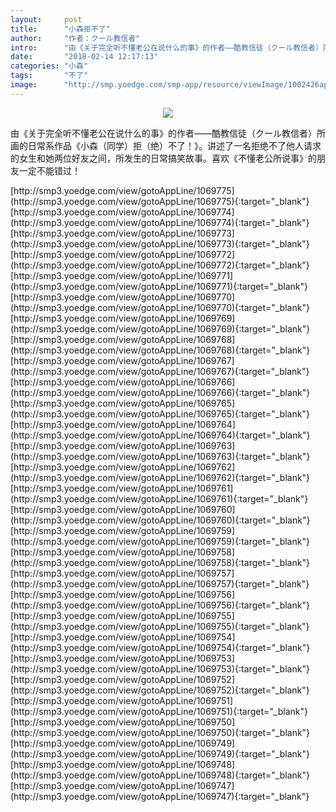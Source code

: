 ```yaml
---
layout:     post
title:      "小森拒不了"
author:     "作者：クール教信者"
intro:      "由《关于完全听不懂老公在说什么的事》的作者——酷教信徒（クール教信者）所画的日常系作品《小森（同学）拒（绝）不了！》。讲述了一名拒绝不了他人请求的女生和她两位好友之间，所发生的日常搞笑故事。喜欢《不懂老公所说事》的朋友一定不能错过！"
date:       "2018-02-14 12:17:13"
categories: "小森"
tags:       "不了"
image:      "http://smp.yoedge.com/smp-app/resource/viewImage/1002426appline.png"
---
```

<div style="text-align: center">
<p><img src="http://smp.yoedge.com/smp-app/resource/viewImage/1002426appline.png"/></p>
</div>
<p class="post-meta">
<span>由《关于完全听不懂老公在说什么的事》的作者——酷教信徒（クール教信者）所画的日常系作品《小森（同学）拒（绝）不了！》。讲述了一名拒绝不了他人请求的女生和她两位好友之间，所发生的日常搞笑故事。喜欢《不懂老公所说事》的朋友一定不能错过！</span>
</p>
[http://smp3.yoedge.com/view/gotoAppLine/1069775](http://smp3.yoedge.com/view/gotoAppLine/1069775){:target="_blank"}
[http://smp3.yoedge.com/view/gotoAppLine/1069774](http://smp3.yoedge.com/view/gotoAppLine/1069774){:target="_blank"}
[http://smp3.yoedge.com/view/gotoAppLine/1069773](http://smp3.yoedge.com/view/gotoAppLine/1069773){:target="_blank"}
[http://smp3.yoedge.com/view/gotoAppLine/1069772](http://smp3.yoedge.com/view/gotoAppLine/1069772){:target="_blank"}
[http://smp3.yoedge.com/view/gotoAppLine/1069771](http://smp3.yoedge.com/view/gotoAppLine/1069771){:target="_blank"}
[http://smp3.yoedge.com/view/gotoAppLine/1069770](http://smp3.yoedge.com/view/gotoAppLine/1069770){:target="_blank"}
[http://smp3.yoedge.com/view/gotoAppLine/1069769](http://smp3.yoedge.com/view/gotoAppLine/1069769){:target="_blank"}
[http://smp3.yoedge.com/view/gotoAppLine/1069768](http://smp3.yoedge.com/view/gotoAppLine/1069768){:target="_blank"}
[http://smp3.yoedge.com/view/gotoAppLine/1069767](http://smp3.yoedge.com/view/gotoAppLine/1069767){:target="_blank"}
[http://smp3.yoedge.com/view/gotoAppLine/1069766](http://smp3.yoedge.com/view/gotoAppLine/1069766){:target="_blank"}
[http://smp3.yoedge.com/view/gotoAppLine/1069765](http://smp3.yoedge.com/view/gotoAppLine/1069765){:target="_blank"}
[http://smp3.yoedge.com/view/gotoAppLine/1069764](http://smp3.yoedge.com/view/gotoAppLine/1069764){:target="_blank"}
[http://smp3.yoedge.com/view/gotoAppLine/1069763](http://smp3.yoedge.com/view/gotoAppLine/1069763){:target="_blank"}
[http://smp3.yoedge.com/view/gotoAppLine/1069762](http://smp3.yoedge.com/view/gotoAppLine/1069762){:target="_blank"}
[http://smp3.yoedge.com/view/gotoAppLine/1069761](http://smp3.yoedge.com/view/gotoAppLine/1069761){:target="_blank"}
[http://smp3.yoedge.com/view/gotoAppLine/1069760](http://smp3.yoedge.com/view/gotoAppLine/1069760){:target="_blank"}
[http://smp3.yoedge.com/view/gotoAppLine/1069759](http://smp3.yoedge.com/view/gotoAppLine/1069759){:target="_blank"}
[http://smp3.yoedge.com/view/gotoAppLine/1069758](http://smp3.yoedge.com/view/gotoAppLine/1069758){:target="_blank"}
[http://smp3.yoedge.com/view/gotoAppLine/1069757](http://smp3.yoedge.com/view/gotoAppLine/1069757){:target="_blank"}
[http://smp3.yoedge.com/view/gotoAppLine/1069756](http://smp3.yoedge.com/view/gotoAppLine/1069756){:target="_blank"}
[http://smp3.yoedge.com/view/gotoAppLine/1069755](http://smp3.yoedge.com/view/gotoAppLine/1069755){:target="_blank"}
[http://smp3.yoedge.com/view/gotoAppLine/1069754](http://smp3.yoedge.com/view/gotoAppLine/1069754){:target="_blank"}
[http://smp3.yoedge.com/view/gotoAppLine/1069753](http://smp3.yoedge.com/view/gotoAppLine/1069753){:target="_blank"}
[http://smp3.yoedge.com/view/gotoAppLine/1069752](http://smp3.yoedge.com/view/gotoAppLine/1069752){:target="_blank"}
[http://smp3.yoedge.com/view/gotoAppLine/1069751](http://smp3.yoedge.com/view/gotoAppLine/1069751){:target="_blank"}
[http://smp3.yoedge.com/view/gotoAppLine/1069750](http://smp3.yoedge.com/view/gotoAppLine/1069750){:target="_blank"}
[http://smp3.yoedge.com/view/gotoAppLine/1069749](http://smp3.yoedge.com/view/gotoAppLine/1069749){:target="_blank"}
[http://smp3.yoedge.com/view/gotoAppLine/1069748](http://smp3.yoedge.com/view/gotoAppLine/1069748){:target="_blank"}
[http://smp3.yoedge.com/view/gotoAppLine/1069747](http://smp3.yoedge.com/view/gotoAppLine/1069747){:target="_blank"}


